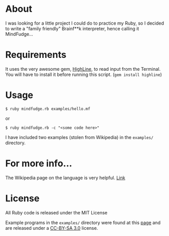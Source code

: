 # About

I was looking for a little project I could do to practice my Ruby, so I decided to write a "family friendly" Brainf**k interpreter, hence calling it MindFudge...

# Requirements

It uses the very awesome gem, [HighLine](http://rubyforge.org/projects/highline/), to read input from the Terminal. You will have to install it before running this script. (`gem install highline`)

# Usage

    $ ruby mindfudge.rb examples/hello.mf
or

    $ ruby mindfudge.rb -c "<some code here>"

I have included two examples (stolen from Wikipedia) in the `examples/` directory.

# For more info...

The Wikipedia page on the language is very helpful. [Link](http://en.wikipedia.org/wiki/Brainfuck)

# License

All Ruby code is released under the MIT License

Example programs in the `examples/` directory were found at this [page](http://en.wikipedia.org/wiki/Brainfuck) and are released under a [CC-BY-SA 3.0](http://en.wikipedia.org/wiki/Wikipedia:Text_of_Creative_Commons_Attribution-ShareAlike_3.0_Unported_License) license.
